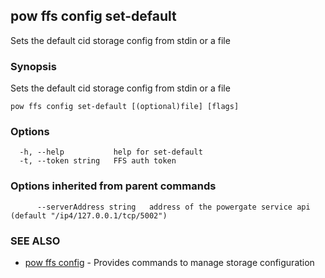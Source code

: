 ## pow ffs config set-default

Sets the default cid storage config from stdin or a file

### Synopsis

Sets the default cid storage config from stdin or a file

```
pow ffs config set-default [(optional)file] [flags]
```

### Options

```
  -h, --help           help for set-default
  -t, --token string   FFS auth token
```

### Options inherited from parent commands

```
      --serverAddress string   address of the powergate service api (default "/ip4/127.0.0.1/tcp/5002")
```

### SEE ALSO

* [pow ffs config](pow_ffs_config.md)	 - Provides commands to manage storage configuration

